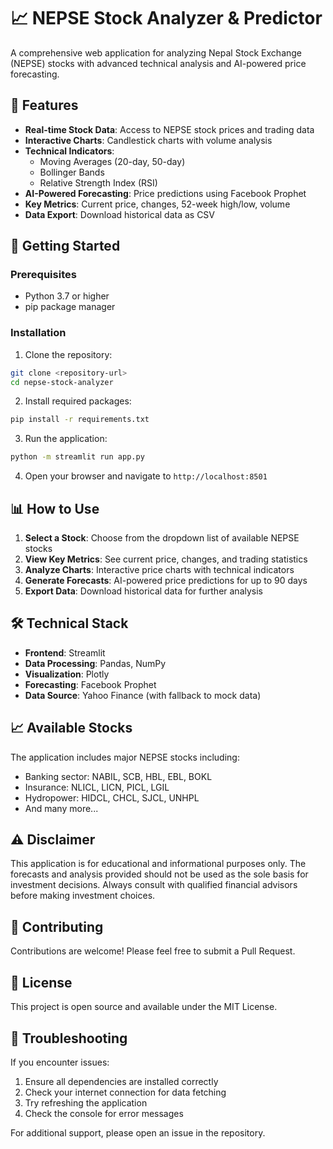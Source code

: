 # 📈 NEPSE Stock Analyzer & Predictor

A comprehensive web application for analyzing Nepal Stock Exchange (NEPSE) stocks with advanced technical analysis and AI-powered price forecasting.

## 🌟 Features

- **Real-time Stock Data**: Access to NEPSE stock prices and trading data
- **Interactive Charts**: Candlestick charts with volume analysis
- **Technical Indicators**: 
  - Moving Averages (20-day, 50-day)
  - Bollinger Bands
  - Relative Strength Index (RSI)
- **AI-Powered Forecasting**: Price predictions using Facebook Prophet
- **Key Metrics**: Current price, changes, 52-week high/low, volume
- **Data Export**: Download historical data as CSV

## 🚀 Getting Started

### Prerequisites

- Python 3.7 or higher
- pip package manager

### Installation

1. Clone the repository:
```bash
git clone <repository-url>
cd nepse-stock-analyzer
```

2. Install required packages:
```bash
pip install -r requirements.txt
```

3. Run the application:
```bash
python -m streamlit run app.py
```

4. Open your browser and navigate to `http://localhost:8501`

## 📊 How to Use

1. **Select a Stock**: Choose from the dropdown list of available NEPSE stocks
2. **View Key Metrics**: See current price, changes, and trading statistics
3. **Analyze Charts**: Interactive price charts with technical indicators
4. **Generate Forecasts**: AI-powered price predictions for up to 90 days
5. **Export Data**: Download historical data for further analysis

## 🛠️ Technical Stack

- **Frontend**: Streamlit
- **Data Processing**: Pandas, NumPy
- **Visualization**: Plotly
- **Forecasting**: Facebook Prophet
- **Data Source**: Yahoo Finance (with fallback to mock data)

## 📈 Available Stocks

The application includes major NEPSE stocks including:
- Banking sector: NABIL, SCB, HBL, EBL, BOKL
- Insurance: NLICL, LICN, PICL, LGIL
- Hydropower: HIDCL, CHCL, SJCL, UNHPL
- And many more...

## ⚠️ Disclaimer

This application is for educational and informational purposes only. The forecasts and analysis provided should not be used as the sole basis for investment decisions. Always consult with qualified financial advisors before making investment choices.

## 🤝 Contributing

Contributions are welcome! Please feel free to submit a Pull Request.

## 📄 License

This project is open source and available under the MIT License.

## 🔧 Troubleshooting

If you encounter issues:

1. Ensure all dependencies are installed correctly
2. Check your internet connection for data fetching
3. Try refreshing the application
4. Check the console for error messages

For additional support, please open an issue in the repository.